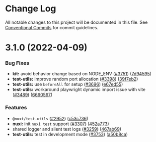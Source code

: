 # Change Log

All notable changes to this project will be documented in this file.
See [Conventional Commits](https://conventionalcommits.org) for commit guidelines.

# 3.1.0 (2022-04-09)


### Bug Fixes

* **kit:** avoid behavior change based on NODE_ENV ([#3751](https://github.com/nuxt/framework/issues/3751)) ([7d94595](https://github.com/nuxt/framework/commit/7d945952d83c826ee15ff483bbbdf7aed58e6a9a))
* **test-utils:** improve random port allocation ([#3398](https://github.com/nuxt/framework/issues/3398)) ([39f7eb2](https://github.com/nuxt/framework/commit/39f7eb2cd21d6e3a5642eca877d5f4fc6d28f840))
* **test-utils:** use `beforeAll` for setup ([#3696](https://github.com/nuxt/framework/issues/3696)) ([e67ed55](https://github.com/nuxt/framework/commit/e67ed55de38de67324876f505d265bdaa0b15ec5))
* **test-utils:** workaround playwright dynamic import issue with vite ([#3489](https://github.com/nuxt/framework/issues/3489)) ([6660597](https://github.com/nuxt/framework/commit/66605971a887916428a1abba056b872408a1f1ef))


### Features

* `@nuxt/test-utils` ([#2952](https://github.com/nuxt/framework/issues/2952)) ([c53c736](https://github.com/nuxt/framework/commit/c53c7360b78611e4efcd86c426f552cf3d6eabec))
* **nuxi:** init `nuxi test` support ([#3307](https://github.com/nuxt/framework/issues/3307)) ([452a773](https://github.com/nuxt/framework/commit/452a7730e0b162745e80919d2c23118ab7df4f46))
* shared logger and silent test logs ([#3259](https://github.com/nuxt/framework/issues/3259)) ([467ab69](https://github.com/nuxt/framework/commit/467ab693b987c57efe3a8f2bcccda2464bd2f27e))
* **test-utils:** test in development mode ([#3753](https://github.com/nuxt/framework/issues/3753)) ([a50b8ca](https://github.com/nuxt/framework/commit/a50b8ca712887fb9fd9530c27a5005b23f8b37e1))
